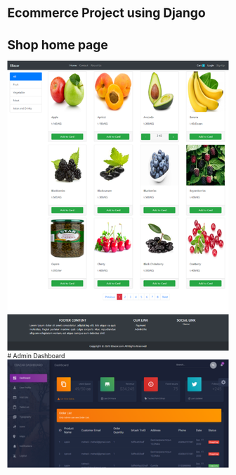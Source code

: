 # Ecommerce Project using Django
# Shop home page
<img src="./screenshort1.png" alt="(7z_ato2j7hcgt912ju5nb7n!x247g73p=+oi2r@k4_k^a11_n">
# Admin Dashboard
<img src="./screeshort2.JPG" alt="(7z_ato2j7hcgt912ju5nb7n!x247g73p=+oi2r@k4_k^a11_n">
